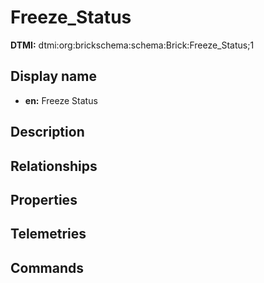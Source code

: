 # Freeze_Status
**DTMI:** dtmi:org:brickschema:schema:Brick:Freeze_Status;1
## Display name
- **en:** Freeze Status
## Description
## Relationships
## Properties
## Telemetries
## Commands
